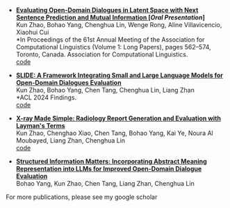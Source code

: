 - **[Evaluating Open-Domain Dialogues in Latent Space with Next Sentence Prediction and Mutual Information ](https://aclanthology.org/2023.acl-long.33/) [*Oral Presentation*]**  
  Kun Zhao, Bohao Yang, Chenghua Lin, Wenge Rong, Aline Villavicencio, Xiaohui Cui  
  *In Proceedings of the 61st Annual Meeting of the Association for Computational Linguistics (Volume 1: Long Papers), pages 562–574, Toronto, Canada. Association for Computational Linguistics.  
  [code](https://github.com/hegehongcha/CMN-ACL2023)

- **[SLIDE: A Framework Integrating Small and Large Language Models for Open-Domain Dialogues Evaluation](https://arxiv.org/abs/2405.15924)**  
  Kun Zhao, Bohao Yang, Chen Tang, Chenghua Lin, Liang Zhan  
  *ACL 2024 Findings.  
  [code](https://github.com/hegehongcha/SLIDE-ACL2024)

- **[X-ray Made Simple: Radiology Report Generation and Evaluation with Layman's Terms](https://arxiv.org/abs/2406.17911)**  
  Kun Zhao, Chenghao Xiao, Chen Tang, Bohao Yang, Kai Ye, Noura Al Moubayed, Liang Zhan, Chenghua Lin    
  [code](https://github.com/hegehongcha/LaymanRRG)

- **[Structured Information Matters: Incorporating Abstract Meaning Representation into LLMs for Improved Open-Domain Dialogue Evaluation](https://arxiv.org/abs/2404.01129)**  
  Bohao Yang, Kun Zhao, Chen Tang, Liang Zhan, Chenghua Lin  

For more publications, please see my google scholar


